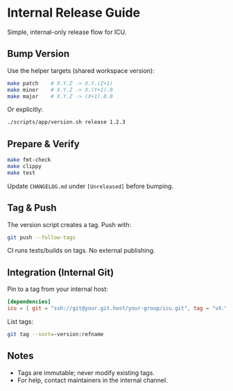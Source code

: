 # Internal Release Guide

Simple, internal-only release flow for ICU.

## Bump Version

Use the helper targets (shared workspace version):

```bash
make patch    # X.Y.Z -> X.Y.(Z+1)
make minor    # X.Y.Z -> X.(Y+1).0
make major    # X.Y.Z -> (X+1).0.0
```

Or explicitly:

```bash
./scripts/app/version.sh release 1.2.3
```

## Prepare & Verify

```bash
make fmt-check
make clippy
make test
```

Update `CHANGELOG.md` under `[Unreleased]` before bumping.

## Tag & Push

The version script creates a tag. Push with:

```bash
git push --follow-tags
```

CI runs tests/builds on tags. No external publishing.

## Integration (Internal Git)

Pin to a tag from your internal host:

```toml
[dependencies]
icu = { git = "ssh://git@your.git.host/your-group/icu.git", tag = "vX.Y.Z" }
```

List tags:

```bash
git tag --sort=-version:refname
```

## Notes
- Tags are immutable; never modify existing tags.
- For help, contact maintainers in the internal channel.

